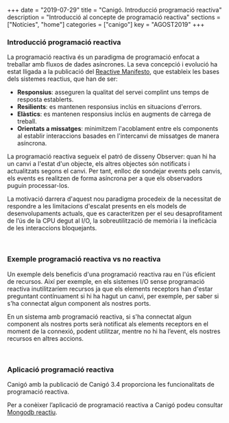 +++
date        = "2019-07-29"
title       = "Canigó. Introducció programació reactiva"
description = "Introducció al concepte de programació reactiva"
sections    = ["Notícies", "home"]
categories  = ["canigo"]
key = "AGOST2019"
+++

### Introducció programació reactiva

La programació reactiva és un paradigma de programació enfocat a treballar amb fluxos de dades asíncrones. La seva concepció i evolució ha estat lligada a la publicació del [Reactive Manifesto](https://www.reactivemanifesto.org/), que estableix les bases dels sistemes reactius, que han de ser:

- **Responsius**: asseguren la qualitat del servei complint uns temps de resposta establerts.
- **Resilients**: es mantenen responsius inclús en situacions d'errors.
- **Elàstics**: es mantenen responsius inclús en augments de càrrega de treball.
- **Orientats a missatges**: minimitzem l'acoblament entre els components al establir interaccions basades en l'intercanvi de missatges de manera asíncrona.

La programació reactiva segueix el patró de disseny Observer:  quan hi ha un canvi a l'estat d'un objecte, els altres objectes són notificats i actualitzats segons el canvi. Per tant, enlloc de sondejar events pels canvis, els events es realitzen de forma asíncrona per a que els observadors puguin processar-los.

La motivació darrera d'aquest nou paradigma procedeix de la necessitat de respondre a les limitacions d'escalat presents en els models de desenvolupaments actuals, que es caracteritzen per el seu desaprofitament de l’ús de la CPU degut al I/O, la sobreutilització de memòria i la ineficàcia de les interaccions bloquejants.

<br>

### Exemple programació reactiva vs no reactiva

Un exemple dels beneficis d'una programació reactiva rau en l'ús eficient de recursos. Així per exemple, en els sistemes I/O sense programació reactiva inutilitzaríem recursos ja que els elements receptors han d'estar preguntant contínuament si hi ha hagut un canvi, per exemple, per saber si s'ha connectat algun component als nostres ports.

En un sistema amb programació reactiva, si s'ha connectat algun component als nostres ports serà notificat als elements receptors en el moment de la connexió, podent utilitzar, mentre no hi ha l’event, els nostres recursos en altres accions.

<br>

### Aplicació programació reactiva

Canigó amb la publicació de Canigó 3.4 proporciona les funcionalitats de programació reactiva.

Per a conèixer l’aplicació de programació reactiva a Canigó podeu consultar [Mongodb reactiu](/canigo-documentacio-versions-3x-altres/modul-mongodb-reactiu/).
